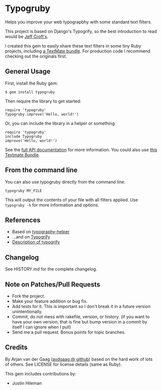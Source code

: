 # Typogruby

Helps you improve your web typograpbhy with some standard text filters.

This project is based on Django's Typogrify, so the best introduction to read would be [Jeff Croft's][1].

I created this gem to easily share these text filters in some tiny Ruby projects, including [a TextMate bundle][5]. For production code I recommend checking out the originals first.

## General Usage

First, install the Ruby gem:

    $ gem install typogruby

Then require the library to get started:

    require 'typogruby'
    Typogruby.improve('Hello, world!')

Or, you can include the library in a helper or something:

    require 'typogruby'
    include Typogruby
    improve('Hello, world!')

See the [full API documentation][4] for more information. You could also use [this Textmate Bundle][5].

## From the command line

You can also use typogruby directly from the command line:

    typogruby MY_FILE

This will output the contents of your file with all filters applied. Use `typogruby -h` for more information and options.

## References

* Based on [typography-helper][2]
* ...and on [Typogrify][3]
* [Description of typogrify][1]

## Changelog

See HISTORY.md for the complete changelog.

## Note on Patches/Pull Requests

* Fork the project.
* Make your feature addition or bug fix.
* Add tests for it. This is important so I don't break it in a
  future version unintentionally.
* Commit, do not mess with rakefile, version, or history.
  (if you want to have your own version, that is fine but bump version in a commit by itself I can ignore when I pull)
* Send me a pull request. Bonus points for topic branches.

## Credits

By Arjan van der Gaag ([avdgaag @ github][6]) based on the hard work of lots of others. See LICENSE for license details (same as Ruby).

This gem includes contributions by:

* Justin Hileman

[1]: http://jeffcroft.com/blog/2007/may/29/typogrify-easily-produce-web-typography-doesnt-suc/
[2]: http://github.com/hunter/typography-helper
[3]: http://code.google.com/p/typogrify
[4]: http://avdgaag.github.com/typogruby
[5]: http://github.com/avdgaag/Typography-tmbundle
[6]: http://github.com/avdgaag

